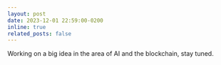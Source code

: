 ```yaml
---
layout: post
date: 2023-12-01 22:59:00-0200
inline: true
related_posts: false
---
```


Working on a big idea in the area of AI and the blockchain, stay tuned.
